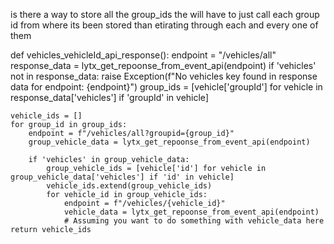 is there a way to store all the group_ids the will have to just call each group id from where its been stored than etirating through each and every one of them


def vehicles_vehicleId_api_response():
    endpoint = "/vehicles/all"   
    response_data = lytx_get_repoonse_from_event_api(endpoint)
    if 'vehicles' not in response_data:
        raise Exception(f"No vehicles key found in response data for endpoint: {endpoint}")
    group_ids = [vehicle['groupId'] for vehicle in response_data['vehicles'] if 'groupId' in vehicle]
    
    vehicle_ids = []
    for group_id in group_ids:
        endpoint = f"/vehicles/all?groupid={group_id}"
        group_vehicle_data = lytx_get_repoonse_from_event_api(endpoint)
        
        if 'vehicles' in group_vehicle_data:
            group_vehicle_ids = [vehicle['id'] for vehicle in group_vehicle_data['vehicles'] if 'id' in vehicle]
            vehicle_ids.extend(group_vehicle_ids)    
            for vehicle_id in group_vehicle_ids:
                endpoint = f"/vehicles/{vehicle_id}"
                vehicle_data = lytx_get_repoonse_from_event_api(endpoint)
                # Assuming you want to do something with vehicle_data here
    return vehicle_ids
